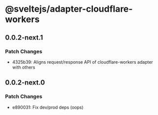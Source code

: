 # @sveltejs/adapter-cloudflare-workers

## 0.0.2-next.1

### Patch Changes

- 4325b39: Aligns request/response API of cloudflare-workers adapter with others

## 0.0.2-next.0

### Patch Changes

- e890031: Fix dev/prod deps (oops)
